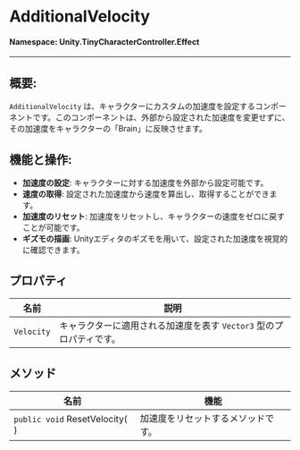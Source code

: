 ﻿# AdditionalVelocity

#### **Namespace**: Unity.TinyCharacterController.Effect
---

## 概要:
`AdditionalVelocity` は、キャラクターにカスタムの加速度を設定するコンポーネントです。このコンポーネントは、外部から設定された加速度を変更せずに、その加速度をキャラクターの「Brain」に反映させます。

## 機能と操作:
- **加速度の設定**: キャラクターに対する加速度を外部から設定可能です。
- **速度の取得**: 設定された加速度から速度を算出し、取得することができます。
- **加速度のリセット**: 加速度をリセットし、キャラクターの速度をゼロに戻すことが可能です。
- **ギズモの描画**: Unityエディタのギズモを用いて、設定された加速度を視覚的に確認できます。

## プロパティ
| 名前 | 説明 |
|------------------|------|
| `Velocity` | キャラクターに適用される加速度を表す `Vector3` 型のプロパティです。 |

## メソッド
| 名前 | 機能 |
|------------------|------|
|  ``public void`` ResetVelocity( )  | 加速度をリセットするメソッドです。 |

